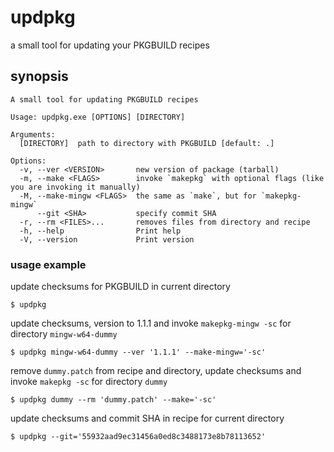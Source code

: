 # updpkg

a small tool for updating your PKGBUILD recipes

## synopsis

```
A small tool for updating PKGBUILD recipes

Usage: updpkg.exe [OPTIONS] [DIRECTORY]

Arguments:
  [DIRECTORY]  path to directory with PKGBUILD [default: .]

Options:
  -v, --ver <VERSION>       new version of package (tarball)
  -m, --make <FLAGS>        invoke `makepkg` with optional flags (like you are invoking it manually)
  -M, --make-mingw <FLAGS>  the same as `make`, but for `makepkg-mingw`
      --git <SHA>           specify commit SHA
  -r, --rm <FILES>...       removes files from directory and recipe
  -h, --help                Print help
  -V, --version             Print version
```

### usage example

update checksums for PKGBUILD in current directory

```console
$ updpkg
```

update checksums, version to 1.1.1 and invoke `makepkg-mingw -sc` for directory `mingw-w64-dummy`

```console
$ updpkg mingw-w64-dummy --ver '1.1.1' --make-mingw='-sc'
```

remove `dummy.patch` from recipe and directory, update checksums and invoke `makepkg -sc` for
directory `dummy`

```console
$ updpkg dummy --rm 'dummy.patch' --make='-sc'
```

update checksums and commit SHA in recipe for current directory

```console
$ updpkg --git='55932aad9ec31456a0ed8c3488173e8b78113652'
```
